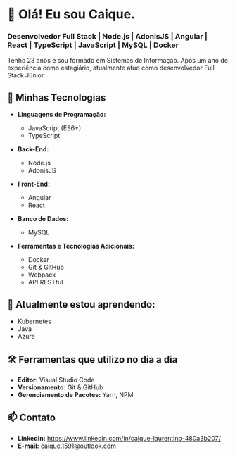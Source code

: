 # 👋 Olá! Eu sou Caique.

### Desenvolvedor Full Stack | Node.js | AdonisJS | Angular | React | TypeScript | JavaScript | MySQL | Docker

Tenho 23 anos e sou formado em Sistemas de Informação. Após um ano de experiência como estagiário, atualmente atuo como desenvolvedor Full Stack Júnior.

## 🚀 Minhas Tecnologias

- **Linguagens de Programação:** 
  - JavaScript (ES6+)
  - TypeScript

- **Back-End:**
  - Node.js
  - AdonisJS

- **Front-End:**
  - Angular
  - React
  
- **Banco de Dados:**
  - MySQL

- **Ferramentas e Tecnologias Adicionais:**
  - Docker
  - Git & GitHub
  - Webpack
  - API RESTful

## 🌱 Atualmente estou aprendendo:
- Kubernetes
- Java
- Azure

## 🛠️ Ferramentas que utilizo no dia a dia
- **Editor:** Visual Studio Code
- **Versionamento:** Git & GitHub
- **Gerenciamento de Pacotes:** Yarn, NPM

## 📫 Contato
- **LinkedIn:** https://www.linkedin.com/in/caique-laurentino-480a3b207/
- **E-mail:** caique.1591@outlook.com
